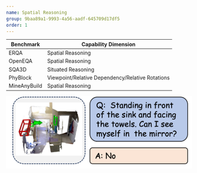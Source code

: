 ```yaml
---
name: Spatial Reasoning
group: 9baa89a1-9993-4a56-aadf-645709d17df5
order: 1
---
```


<div class="row">
<div class="col-8">

| **Benchmark** | **Capability Dimension**                         |
| ------------- | ------------------------------------------------ |
| ERQA          | Spatial Reasoning                                |
| OpenEQA       | Spatial Reasoning                                |
| SQA3D         | Situated Reasoning                               |
| PhyBlock      | Viewpoint/Relative Dependency/Relative Rotations |
| MineAnyBuild  | Spatial Reasoning                                |

</div>

<div class="col-4">

![alt text](spatialreasoning.png)

</div>

</div>

